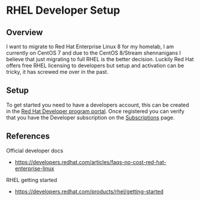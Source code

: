 # RHEL Developer Setup
## Overview
I want to migrate to Red Hat Enterprise Linux 8 for my homelab, I am currently on CentOS 7 and due to the CentOS 8/Stream shennanigans I believe that just migrating to full RHEL is the better decision. Luckily Red Hat offers free RHEL licensing to developers but setup and activation can be tricky, it has screwed me over in the past.

## Setup
To get started you need to have a developers account, this can be created in the [Red Hat Developer program portal](https://developers.redhat.com/register). Once registered you can verify that you have the Developer subscription on the [Subscriptions](Hunter@Kimbrough.io) page.



## References
Official developer docs
* https://developers.redhat.com/articles/faqs-no-cost-red-hat-enterprise-linux

RHEL getting started
* https://developers.redhat.com/products/rhel/getting-started